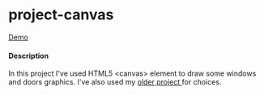 <h1>project-canvas</h1>
<p><a href="http://1986psz.github.io/project-canvas/">Demo</a></p>
<h4>Description</h4>
<p>In this project I've used HTML5 &lt;canvas&gt; element to 
draw some windows and doors graphics. I've also used my 
<a href="https://github.com/pawelsz1986/panels-plugin">older project </a>
for choices.</p>
